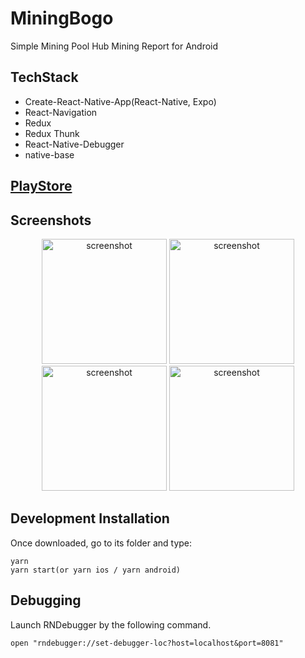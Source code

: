 # MiningBogo

Simple Mining Pool Hub Mining Report for Android

## TechStack
* Create-React-Native-App(React-Native, Expo)
* React-Navigation
* Redux
* Redux Thunk
* React-Native-Debugger
* native-base

## [PlayStore](https://play.google.com/store/apps/details?id=com.juhwanpark421.moningbogo)

## Screenshots
<p align="center">
  <img src="../master/src/assets/screenshot1.jpeg" width="200" alt="screenshot">
  <img src="../master/src/assets/screenshot2.jpeg" width="200" alt="screenshot">
  <img src="../master/src/assets/screenshot3.jpeg" width="200" alt="screenshot">
  <img src="../master/src/assets/screenshot4.jpeg" width="200" alt="screenshot">
</p>

## Development Installation
Once downloaded, go to its folder and type:
```
yarn
yarn start(or yarn ios / yarn android)
```

## Debugging
Launch RNDebugger by the following command.
```
open "rndebugger://set-debugger-loc?host=localhost&port=8081"
```
